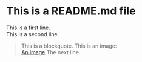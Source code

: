 # This is a README.md file

This is a first line.  
This is a second line.  
> This is a blockquote.
This is an image:  
  [An image](Cruise_2017.jpg)
The next line.    
